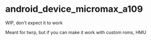# android_device_micromax_a109
WIP, don't expect it to work

Meant for twrp, but if you can make it work with custom roms, HMU
